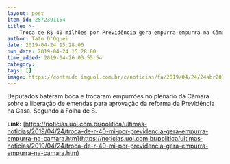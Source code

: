 ```yaml
---
layout: post
item_id: 2572391154
title: >-
    Troca de R$ 40 milhões por Previdência gera empurra-empurra na Câmara
author: Tatu D'Oquei
date: 2019-04-24 15:28:00
pub_date: 2019-04-24 15:28:00
time_added: 2019-04-26 03:55:54
category: 
tags: []
image: https://conteudo.imguol.com.br/c/noticias/fa/2019/04/24/24abr2019---deputados-se-empurram-e-trocam-acusacoes-sobre-troca-de-r-40-milhoes-por-previdencia-1556137388627_v2_615x300.jpg
---
```


Deputados bateram boca e trocaram empurrões no plenário da Câmara sobre a liberação de emendas para aprovação da reforma da Previdência na Casa. Segundo a Folha de S.

**Link:** [https://noticias.uol.com.br/politica/ultimas-noticias/2019/04/24/troca-de-r-40-mi-por-previdencia-gera-empurra-empurra-na-camara.htm](https://noticias.uol.com.br/politica/ultimas-noticias/2019/04/24/troca-de-r-40-mi-por-previdencia-gera-empurra-empurra-na-camara.htm)

